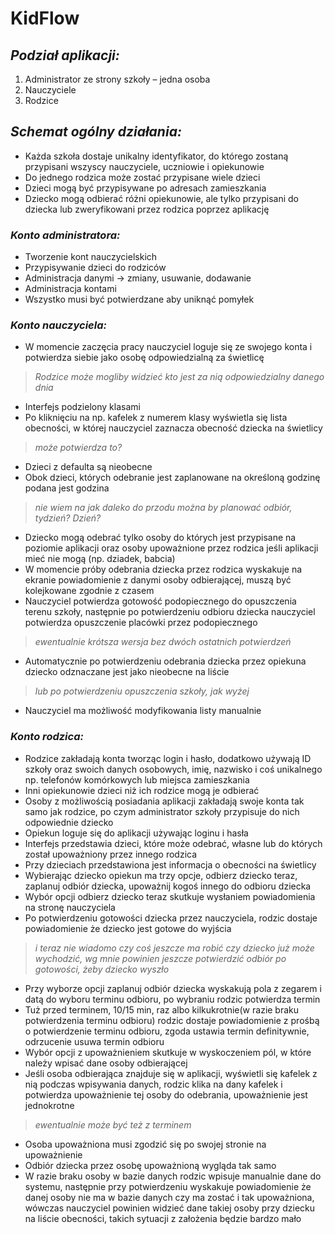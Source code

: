 # KidFlow
## *Podział aplikacji:*
1. Administrator ze strony szkoły – jedna osoba
2. Nauczyciele
3. Rodzice

## *Schemat ogólny działania:*
- Każda szkoła dostaje unikalny identyfikator, do którego zostaną przypisani wszyscy nauczyciele, uczniowie i opiekunowie
- Do jednego rodzica może zostać przypisane wiele dzieci
- Dzieci mogą być przypisywane po adresach zamieszkania
- Dziecko mogą odbierać różni opiekunowie, ale tylko przypisani do dziecka lub zweryfikowani przez rodzica poprzez aplikację

### *Konto administratora:*
- Tworzenie kont nauczycielskich
- Przypisywanie dzieci do rodziców
- Administracja danymi -> zmiany, usuwanie, dodawanie
- Administracja kontami
- Wszystko musi być potwierdzane aby uniknąć pomyłek

### *Konto nauczyciela:*
- W momencie zaczęcia pracy nauczyciel loguje się ze swojego konta i potwierdza siebie jako osobę odpowiedzialną za świetlicę 
> *Rodzice może mogliby widzieć kto jest za nią odpowiedzialny danego dnia*
- Interfejs podzielony klasami
- Po kliknięciu na np. kafelek z numerem klasy wyświetla się lista obecności, w której nauczyciel zaznacza obecność dziecka na świetlicy
> *może potwierdza to?*
- Dzieci z defaulta są nieobecne
- Obok dzieci, których odebranie jest zaplanowane na określoną godzinę podana jest godzina
> *nie wiem na jak daleko do przodu można by planować odbiór, tydzień? Dzień?*
- Dziecko mogą odebrać tylko osoby do których jest przypisane na poziomie aplikacji oraz osoby upoważnione przez rodzica jeśli aplikacji mieć nie mogą (np. dziadek, babcia)
- W momencie próby odebrania dziecka przez rodzica wyskakuje na ekranie powiadomienie z danymi osoby odbierającej, muszą być kolejkowane zgodnie z czasem 
- Nauczyciel potwierdza gotowość podopiecznego do opuszczenia terenu szkoły, następnie po potwierdzeniu odbioru dziecka nauczyciel potwierdza opuszczenie placówki przez podopiecznego 
> *ewentualnie krótsza wersja bez dwóch ostatnich potwierdzeń*
- Automatycznie po potwierdzeniu odebrania dziecka przez opiekuna dziecko odznaczane jest jako nieobecne na liście
> *lub po potwierdzeniu opuszczenia szkoły, jak wyżej*
- Nauczyciel ma możliwość modyfikowania listy manualnie

### *Konto rodzica:*
- Rodzice zakładają konta tworząc login i hasło, dodatkowo używają ID szkoły oraz swoich danych osobowych, imię, nazwisko i coś unikalnego np. telefonów komórkowych lub miejsca zamieszkania
- Inni opiekunowie dzieci niż ich rodzice mogą je odbierać
- Osoby z możliwością posiadania aplikacji zakładają swoje konta tak samo jak rodzice, po czym administrator szkoły przypisuje do nich odpowiednie dziecko
- Opiekun loguje się do aplikacji używając loginu i hasła
- Interfejs przedstawia dzieci, które może odebrać, własne lub do których został upoważniony przez innego rodzica
- Przy dzieciach przedstawiona jest informacja o obecności na świetlicy
- Wybierając dziecko opiekun ma trzy opcje, odbierz dziecko teraz, zaplanuj odbiór dziecka, upoważnij kogoś innego do odbioru dziecka
- Wybór opcji odbierz dziecko teraz skutkuje wysłaniem powiadomienia na stronę nauczyciela
- Po potwierdzeniu gotowości dziecka przez nauczyciela, rodzic dostaje powiadomienie że dziecko jest gotowe do wyjścia
> *i teraz nie wiadomo czy coś jeszcze ma robić czy dziecko już może wychodzić, wg mnie powinien jeszcze potwierdzić odbiór po gotowości, żeby dziecko wyszło*
- Przy wyborze opcji zaplanuj odbiór dziecka wyskakują pola z zegarem i datą do wyboru terminu odbioru, po wybraniu rodzic potwierdza termin
- Tuż przed terminem, 10/15 min, raz albo kilkukrotnie(w razie braku potwierdzenia terminu odbioru) rodzic dostaje powiadomienie z prośbą o potwierdzenie terminu odbioru, zgoda ustawia termin definitywnie, odrzucenie usuwa termin odbioru
- Wybór opcji z upoważnieniem skutkuje w wyskoczeniem pól, w które należy wpisać dane osoby odbierającej
- Jeśli osoba odbierająca znajduje się w aplikacji, wyświetli się kafelek z nią podczas wpisywania danych, rodzic klika na dany kafelek i potwierdza upoważnienie tej osoby do odebrania, upoważnienie jest jednokrotne
> *ewentualnie może być też z terminem*
- Osoba upoważniona musi zgodzić się po swojej stronie na upoważnienie
- Odbiór dziecka przez osobę upoważnioną wygląda tak samo
- W razie braku osoby w bazie danych rodzic wpisuje manualnie dane do systemu, następnie przy potwierdzeniu wyskakuje powiadomienie że danej osoby nie ma w bazie danych czy ma zostać i tak upoważniona, wówczas nauczyciel powinien widzieć dane takiej osoby przy dziecku na liście obecności, takich sytuacji z założenia będzie bardzo mało

